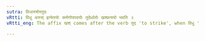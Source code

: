 ```yaml
---
sutra: विध्वरुषोस्तुदः
vRtti: विधु अरुस् इत्येतयोः कर्मणोपपदयोः तुदेर्धातोः खश्प्रत्ययो भवति ॥
vRtti_eng: The affix खश् comes after the verb तुद् 'to strike', when विधु 'the moon' or अरुस् 'a wound' is the word in composition with it as object.

---
```

